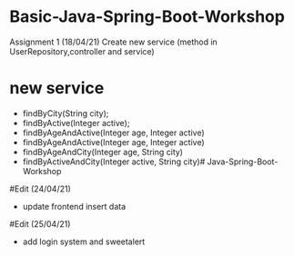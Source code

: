 # Basic-Java-Spring-Boot-Workshop
Assignment 1 (18/04/21)
Create new service (method in UserRepository,controller and service)
# new service
- findByCity(String city);
- findByActive(Integer active);
- findByAgeAndActive(Integer age, Integer active)
- findByAgeAndActive(Integer age, Integer active)
- findByAgeAndCity(Integer age, String city)
- findByActiveAndCity(Integer active, String city)# Java-Spring-Boot-Workshop

#Edit (24/04/21)
- update frontend insert data

#Edit (25/04/21)
- add login system and sweetalert
